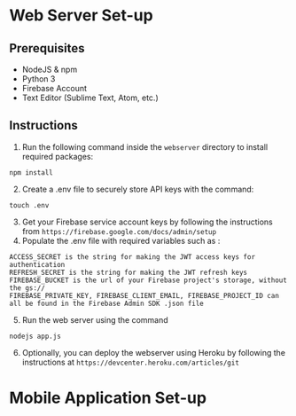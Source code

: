 # Web Server Set-up
## Prerequisites
* NodeJS & npm
* Python 3
* Firebase Account
* Text Editor (Sublime Text, Atom, etc.)
## Instructions
1. Run the following command inside the `webserver` directory to install required packages:
```
npm install
```
2. Create a .env file to securely store API keys with the command:
```
touch .env
```
3. Get your Firebase service account keys by following the instructions from `https://firebase.google.com/docs/admin/setup`
4. Populate the .env file with required variables such as : 
```
ACCESS_SECRET is the string for making the JWT access keys for authentication
REFRESH_SECRET is the string for making the JWT refresh keys
FIREBASE_BUCKET is the url of your Firebase project's storage, without the gs://
FIREBASE_PRIVATE_KEY, FIREBASE_CLIENT_EMAIL, FIREBASE_PROJECT_ID can all be found in the Firebase Admin SDK .json file
```

5. Run the web server using the command 
```
nodejs app.js
```

6. Optionally, you can deploy the webserver using Heroku by following the instructions at `https://devcenter.heroku.com/articles/git`

# Mobile Application Set-up
